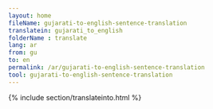 ```yaml
---
layout: home
fileName: gujarati-to-english-sentence-translation
translatein: gujarati_to_english
folderName : translate
lang: ar
from: gu
to: en
permalink: /ar/gujarati-to-english-sentence-translation
tool: gujarati-to-english-sentence-translation
---
```

{% include section/translateinto.html %}